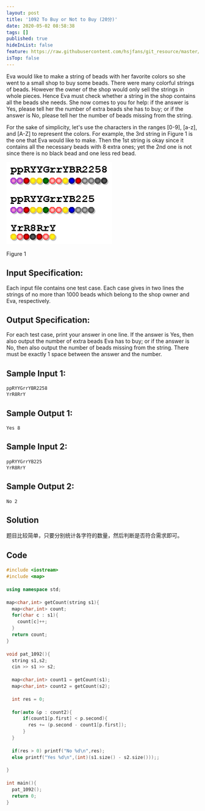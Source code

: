 ```yaml
---
layout: post
title: '1092 To Buy or Not to Buy (20分)'
date: 2020-05-02 08:58:38
tags: []
published: true
hideInList: false
feature: https://raw.githubusercontent.com/hsjfans/git_resource/master/img/20200502085856.png
isTop: false
---
```

Eva would like to make a string of beads with her favorite colors so she went to a small shop to buy some beads. There were many colorful strings of beads. However the owner of the shop would only sell the strings in whole pieces. Hence Eva must check whether a string in the shop contains all the beads she needs. She now comes to you for help: if the answer is Yes, please tell her the number of extra beads she has to buy; or if the answer is No, please tell her the number of beads missing from the string.

For the sake of simplicity, let's use the characters in the ranges [0-9], [a-z], and [A-Z] to represent the colors. For example, the 3rd string in Figure 1 is the one that Eva would like to make. Then the 1st string is okay since it contains all the necessary beads with 8 extra ones; yet the 2nd one is not since there is no black bead and one less red bead.

![figbuy.jpg](https://raw.githubusercontent.com/hsjfans/git_resource/master/img/20200502085856.png)

Figure 1

## Input Specification:
Each input file contains one test case. Each case gives in two lines the strings of no more than 1000 beads which belong to the shop owner and Eva, respectively.

## Output Specification:
For each test case, print your answer in one line. If the answer is Yes, then also output the number of extra beads Eva has to buy; or if the answer is No, then also output the number of beads missing from the string. There must be exactly 1 space between the answer and the number.

## Sample Input 1:
```
ppRYYGrrYBR2258
YrR8RrY
```
      
    
## Sample Output 1:
```
Yes 8
```
      
    
## Sample Input 2:
```
ppRYYGrrYB225
YrR8RrY
```
      
    
## Sample Output 2:
```
No 2
```


## Solution

题目比较简单，只要分别统计各字符的数量，然后判断是否符合需求即可。


## Code

```c++
#include <iostream>
#include <map>

using namespace std;

map<char,int> getCount(string s1){
  map<char,int> count;
  for(char c : s1){
    count[c]++;
  }
  return count;
}

void pat_1092(){
  string s1,s2;
  cin >> s1 >> s2;
  
  map<char,int> count1 = getCount(s1);
  map<char,int> count2 = getCount(s2);
  
  int res = 0;
  
  for(auto &p : count2){
      if(count1[p.first] < p.second){
        res += (p.second - count1[p.first]);
      }
  }
  
  if(res > 0) printf("No %d\n",res);
  else printf("Yes %d\n",(int)(s1.size() - s2.size()));;
  
}

int main(){
  pat_1092();
  return 0;
}

```
